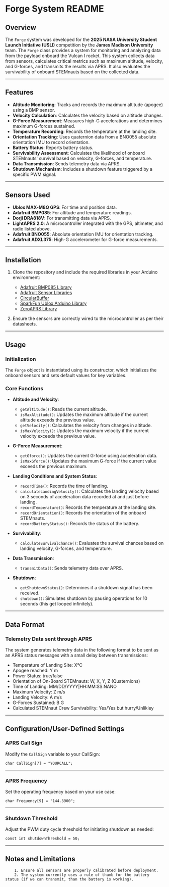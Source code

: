 # Forge System README

## Overview
The `Forge` system was developed for the **2025 NASA University Student Launch Initiative (USLI)** competition by the **James Madison University** team.
The `Forge` class provides a system for monitoring and analyzing data from the payload onboard the Vulcan I rocket. This system collects data from sensors, calculates critical metrics such as maximum altitude, velocity, and G-forces, and transmits the results via APRS. It also evaluates the survivability of onboard STEMnauts based on the collected data.

---

## Features
- **Altitude Monitoring**: Tracks and records the maximum altitude (apogee) using a BMP sensor.
- **Velocity Calculation**: Calculates the velocity based on altitude changes.
- **G-Force Measurement**: Measures high-G accelerations and determines maximum G-forces sustained.
- **Temperature Recording**: Records the temperature at the landing site.
- **Orientation Tracking**: Uses quaternion data from a BNO055 absolute orientation IMU to record orientation.
- **Battery Status**: Reports battery status.
- **Survivability Assessment**: Calculates the likelihood of onboard STEMnauts' survival based on velocity, G-forces, and temperature.
- **Data Transmission**: Sends telemetry data via APRS.
- **Shutdown Mechanism**: Includes a shutdown feature triggered by a specific PWM signal.

---

## Sensors Used
- **Ublox MAX-M8Q GPS**: For time and position data.
- **Adafruit BMP085**: For altitude and temperature readings.
- **Dorji DRA818V**: For transmitting data via APRS.
- **LightAPRS 2.0**: A microcontroller integrated with the GPS, altimeter, and radio listed above.
- **Adafruit BNO055**: Absolute orientation IMU for orientation tracking.
- **Adafruit ADXL375**: High-G accelerometer for G-force measurements.
---

## Installation
1. Clone the repository and include the required libraries in your Arduino environment:
   - [Adafruit BMP085 Library](https://github.com/adafruit/Adafruit-BMP085-Library)
   - [Adafruit Sensor Libraries](https://github.com/adafruit/Adafruit_Sensor)
   - [CircularBuffer](https://github.com/rlogiacco/CircularBuffer)
   - [SparkFun Ublox Arduino Library](https://github.com/sparkfun/SparkFun_Ublox_Arduino_Library)
   - [ZeroAPRS Library](https://github.com/hakkican/ZeroAPRS)

2. Ensure the sensors are correctly wired to the microcontroller as per their datasheets.

---

## Usage
### Initialization
The `Forge` object is instantiated using its constructor, which initializes the onboard sensors and sets default values for key variables.

### Core Functions
- **Altitude and Velocity**:
  - `getAltitude()`: Reads the current altitude.
  - `isMaxAltitude()`: Updates the maximum altitude if the current altitude exceeds the previous value.
  - `getVelocity()`: Calculates the velocity from changes in altitude.
  - `isMaxVelocity()`: Updates the maximum velocity if the current velocity exceeds the previous value.

- **G-Force Measurement**:
  - `getGforce()`: Updates the current G-force using acceleration data.
  - `isMaxGforce()`: Updates the maximum G-force if the current value exceeds the previous maximum.

- **Landing Conditions and System Status**:
  - `recordTime()`: Records the time of landing.
  - `calculateLandingVelocity()`: Calculates the landing velocity based on 3 seconds of acceleration data recorded at and just before landing.
  - `recordTemperature()`: Records the temperature at the landing site.
  - `recordOrientation()`: Records the orientation of the onboard STEMnauts.
  - `recordBatteryStatus()`: Records the status of the battery.

- **Survivability**:
  - `calculateSurvivalChance()`: Evaluates the survival chances based on landing velocity, G-forces, and temperature.

- **Data Transmission**:
  - `transmitData()`: Sends telemetry data over APRS.

- **Shutdown**:
  - `getShutdownStatus()`: Determines if a shutdown signal has been received.
  - `shutdown()`: Simulates shutdown by pausing operations for 10 seconds (this get looped infinitely).

---

## Data Format
### Telemetry Data sent through APRS
The system generates telemetry data in the following format to be sent as an APRS status messages with a small delay between transmissions:
- Temperature of Landing Site: X°C 
- Apogee reached: Y m
- Power Status: true/false
- Orientation of On-Board STEMnauts: W, X, Y, Z (Quaternions) 
- Time of Landing: MM/DD/YYYY|HH:MM:SS.NANO 
- Maximum Velocity: Z m/s 
- Landing Velocity: A m/s 
- G-Forces Sustained: B G 
- Calculated STEMnaut Crew Survivability: Yes/Yes but hurry/Unlikley
---
## Configuration/User-Defined Settings
### APRS Call Sign
Modify the `CallSign` variable to your CallSign:

    char CallSign[7] = "YOURCALL";
---
### APRS Frequency 
Set the operating frequency based on your use case:

    char Frequency[9] = "144.3900";
---
### Shutdown Threshold 
Adjust the PWM duty cycle threshold for initiating shutdown as needed:

    const int shutdownThreshold = 50;
---
## Notes and Limitations

        1. Ensure all sensors are properly calibrated before deployment.
        2. The system currently uses a rule of thumb for the battery status (if we can transmit, than the battery is working).
